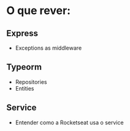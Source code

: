 # O que rever:

## Express

- Exceptions as middleware

## Typeorm

- Repositories
- Entities

## Service

- Entender como a Rocketseat usa o service
